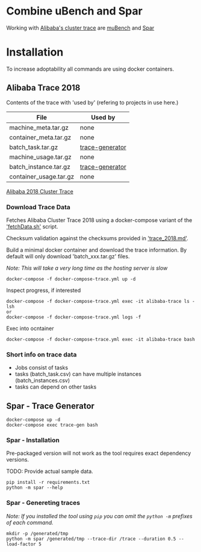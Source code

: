 # Combine uBench and Spar

Working with [Alibaba's cluster trace](https://github.com/alibaba/clusterdata/tree/7358bbaf40778d4bd0464a64a430812088b7b74e)
are [muBench](https://github.com/H3rby7/muBench)
and [Spar](https://github.com/H3rby7/trace-generator)

# Installation

To increase adoptability all commands are using docker containers.

## Alibaba Trace 2018

Contents of the trace with 'used by' (refering to projects in use here.)

File | Used by
--- | ---
machine_meta.tar.gz     | none
container_meta.tar.gz   | none
batch_task.tar.gz       | [trace-generator](./trace-generator/)
machine_usage.tar.gz    | none
batch_instance.tar.gz   | [trace-generator](./trace-generator/)
container_usage.tar.gz  | none

[Alibaba 2018 Cluster Trace](https://github.com/alibaba/clusterdata/blob/7358bbaf40778d4bd0464a64a430812088b7b74e/cluster-trace-v2018/trace_2018.md)

### Download Trace Data

Fetches Alibaba Cluster Trace 2018 using a docker-compose variant of the
['fetchData.sh'](https://github.com/alibaba/clusterdata/blob/7358bbaf40778d4bd0464a64a430812088b7b74e/cluster-trace-v2018/fetchData.sh)
script.

Checksum validation against the checksums provided in 
['trace_2018.md'](https://github.com/alibaba/clusterdata/blob/7358bbaf40778d4bd0464a64a430812088b7b74e/cluster-trace-v2018/trace_2018.md).

Build a minimal docker container and download the trace information.
By default will only download 'batch_xxx.tar.gz' files.

*Note: This will take a very long time as the hosting server is slow*

    docker-compose -f docker-compose-trace.yml up -d

Inspect progress, if interested

    docker-compose -f docker-compose-trace.yml exec -it alibaba-trace ls -lsh
    or
    docker-compose -f docker-compose-trace.yml logs -f

Exec into ocntainer

    docker-compose -f docker-compose-trace.yml exec -it alibaba-trace bash

### Short info on trace data

* Jobs consist of tasks
* tasks (batch_task.csv) can have multiple instances (batch_instances.csv)
* tasks can depend on other tasks

## Spar - Trace Generator

    docker-compose up -d
    docker-compose exec trace-gen bash

### Spar - Installation

Pre-packaged version will not work as the tool requires exact dependency versions.

TODO: Provide actual sample data.

    pip install -r requirements.txt
    python -m spar --help

### Spar - Genereting traces

*Note: If you installed the tool using `pip` you can omit the `python -m` prefixes of each command.*

    mkdir -p /generated/tmp
    python -m spar /generated/tmp --trace-dir /trace --duration 0.5 --load-factor 5
